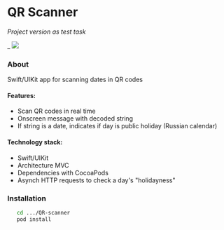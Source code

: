 # QR Scanner #
    
*Project version as test task*    
    
_
    <img src="https://user-images.githubusercontent.com/105886145/171636562-9a063aaa-2724-487d-93e9-54e2859b42b1.gif"> 
        
    
### About ###
Swift/UIKit app for scanning dates in QR codes

#### Features: ####
   - Scan QR codes in real time
   - Onscreen message with decoded string
   - If string is a date, indicates if day is public holiday (Russian calendar)

#### Technology stack: ####
  - Swift/UIKit
  - Architecture MVC
  - Dependencies with CocoaPods
  - Asynch HTTP requests to check a day's "holidayness"

### Installation ####
```sh
   cd .../QR-scanner
   pod install 
```
